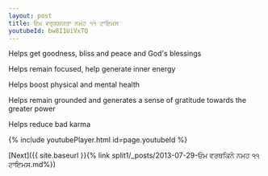```yaml
---
layout: post
title: ਓਮ ਵਰੁਕਸ਼ਯਤਾ ਨਮਹ ੧੧ ਟਾਇਮਸ
youtubeId: bw8I1UiVxTQ
---
```

 
 
Helps get goodness, bliss and peace and God's blessings
 
Helps remain focused, help generate inner energy 
 
Helps boost physical and mental health 
 
Helps remain grounded and generates a sense of gratitude towards the greater power 
 
Helps reduce bad karma
 
 
 
 


{% include youtubePlayer.html id=page.youtubeId %}
 
[Next]({{ site.baseurl }}{% link  split1/_posts/2013-07-29-ਓਮ ਵਰਥਕਿਨੇ ਨਮਹ ੧੧ ਟਾਇਮਸ.md%})
 
